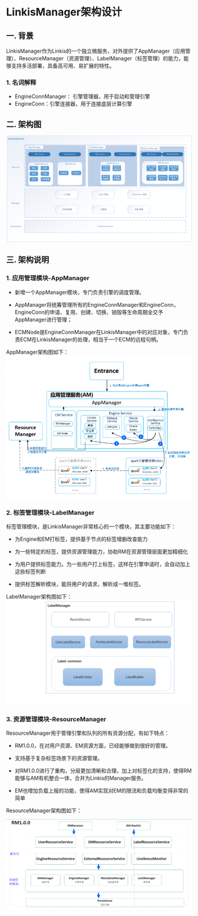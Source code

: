 LinkisManager架构设计
====================

## 一. 背景
LinkisManager作为Linkis的一个独立微服务，对外提供了AppManager（应用管理）、ResourceManager（资源管理）、LabelManager（标签管理）的能力，能够支持多活部署，具备高可用、易扩展的特性。

### 1. 名词解释

- EngineConnManager： 引擎管理器，用于启动和管理引擎
- EngineConn：引擎连接器，用于连接底层计算引擎

## 二. 架构图

![01](../../../Images/Architecture/LinkisManager/LinkisManager-01.png)

## 三. 架构说明

### 1. 应用管理模块-AppManager

-   新增一个AppManager模块，专门负责引擎的调度管理。

-   AppManager将统筹管理所有的EngineConnManager和EngineConn，EngineConn的申请、复用、创建、切换、销毁等生命周期全交予AppManager进行管理；

-   ECMNode是EngineConnManager在LinkisManager中的对应对象，专门负责ECM在LinkisManager的处理，相当于一个ECM的远程句柄。

AppManager架构图如下：
![](../../../Images/Architecture/LinkisManager/AppManager-01.png)

  
### 2. 标签管理模块-LabelManager

标签管理模块，是LinkisManager非常核心的一个模块，其主要功能如下：

-   为Engine和EM打标签，提供基于节点的标签增删改查能力

-   为一些特定的标签，提供资源管理能力，协助RM在资源管理层面更加精细化

-   为用户提供标签能力。为一些用户打上标签，这样在引擎申请时，会自动加上这些标签判断

-   提供标签解析模块，能将用户的请求，解析成一堆标签。

LabelManager架构图如下：
![](../../../Images/Architecture/LinkisManager/LabelManager-01.png)



### 3. 资源管理模块-ResourceManager

ResourceManager用于管理引擎和队列的所有资源分配，有如下特点：

-   RM1.0.0，在对用户资源、EM资源方面，已经能够做到很好的管理。

-   支持基于复杂标签场景下的资源管理。

-   对RM1.0.0进行了重构，分层更加清晰和合理，加上对标签化的支持，使得RM能够与AM有机整合一体，合并为Linkis的Manager服务。

-   EM也增加负载上报的功能，使得AM实现对EM的限流和负载均衡变得非常的简单

ResourceManager架构图如下：

![](../../../Images/Architecture/LinkisManager/ResourceManager-01.png)
